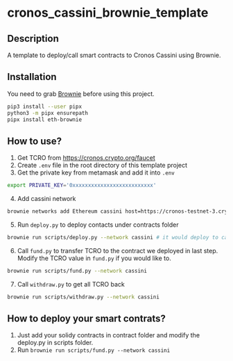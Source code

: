 # cronos_cassini_brownie_template

## Description
A template to deploy/call smart contracts to Cronos Cassini using Brownie.

## Installation
You need to grab [Brownie](https://cronos.crypto.org/faucet) before using this project.
``` sh
pip3 install --user pipx
python3 -m pipx ensurepath
pipx install eth-brownie
```

## How to use?
1. Get TCRO from https://cronos.crypto.org/faucet
2. Create `.env` file in the root directory of this template project
3. Get the private key from metamask and add it into `.env`
``` sh
export PRIVATE_KEY='0xxxxxxxxxxxxxxxxxxxxxxxxxx'
```

4. Add cassini network
``` sh
brownie networks add Ethereum cassini host=https://cronos-testnet-3.crypto.org:8545 chainid=338
```

5. Run `deploy.py` to deploy contacts under contracts folder
``` sh
brownie run scripts/deploy.py --network cassini # it would deploy to cassini testnet!
```

6. Call `fund.py` to transfer TCRO to the contract we deployed in last step. Modify the TCRO value in `fund.py` if you would like to.
``` sh
brownie run scripts/fund.py --network cassini
```

7. Call `withdraw.py` to get all TCRO back
``` sh
brownie run scripts/withdraw.py --network cassini
```

## How to deploy your smart contrats?
1. Just add your solidy contracts in contract folder and modify the deploy.py in scripts folder.
2. Run `brownie run scripts/fund.py --network cassini`

